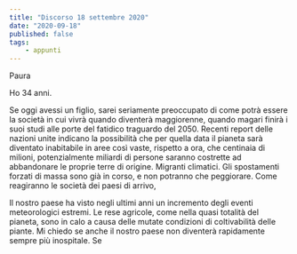 ```yaml
---
title: "Discorso 18 settembre 2020"
date: "2020-09-18"
published: false
tags:
    - appunti
---
```


Paura

Ho 34 anni. 

Se oggi avessi un figlio, sarei seriamente preoccupato di come potrà essere la società in cui vivrà quando diventerà maggiorenne, quando magari finirà i suoi studi alle porte del fatidico traguardo del 2050. Recenti report delle nazioni unite indicano la possibilità che per quella data il pianeta sarà diventato inabitabile in aree così vaste, rispetto a ora, che centinaia di milioni, potenzialmente miliardi di persone saranno costrette ad abbandonare le proprie terre di origine. Migranti climatici.   Gli spostamenti forzati di massa sono già in corso, e non potranno che peggiorare. Come reagiranno le società dei paesi di arrivo, 

Il nostro paese ha visto negli ultimi anni un incremento degli eventi meteorologici estremi. Le rese agricole, come nella quasi totalità del pianeta, sono in calo a causa delle mutate condizioni di coltivabilità delle piante. Mi chiedo se anche il nostro paese non diventerà rapidamente sempre più inospitale. Se 


